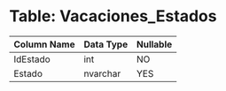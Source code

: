# Table: Vacaciones_Estados

| Column Name | Data Type | Nullable |
|-------------|-----------|----------|
| IdEstado | int | NO |
| Estado | nvarchar | YES |
